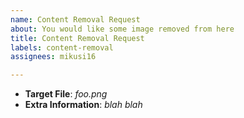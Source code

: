 ```yaml
---
name: Content Removal Request
about: You would like some image removed from here
title: Content Removal Request
labels: content-removal
assignees: mikusi16

---
```


- **Target File**: *foo.png*
- **Extra Information**: *blah blah*
